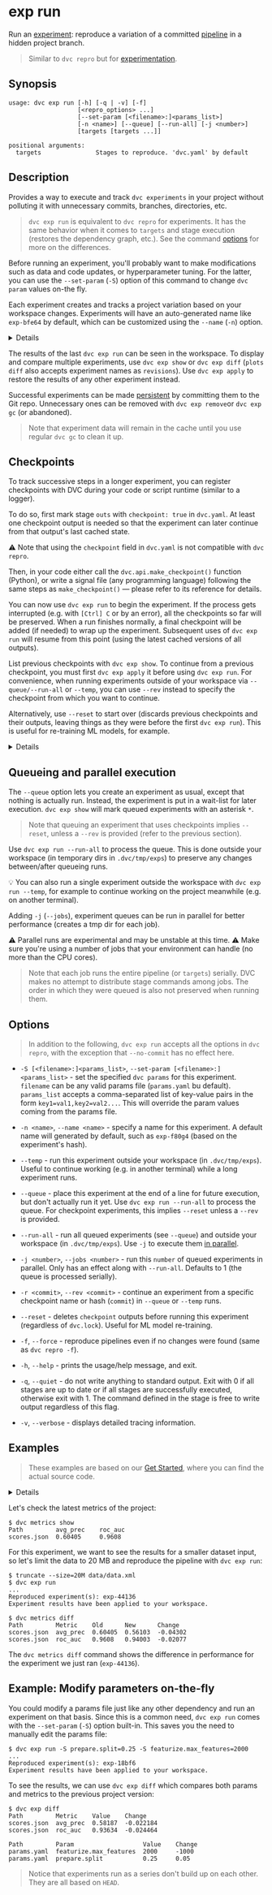 # exp run

Run an [experiment](/doc/command-reference/exp): reproduce a variation of a
committed [pipeline](/doc/command-reference/dag) in a hidden project branch.

> Similar to `dvc repro` but for
> [experimentation](/doc/user-guide/experiment-management).

## Synopsis

```usage
usage: dvc exp run [-h] [-q | -v] [-f]
                   [<repro_options> ...]
                   [--set-param [<filename>:]<params_list>]
                   [-n <name>] [--queue] [--run-all] [-j <number>]
                   [targets [targets ...]]

positional arguments:
  targets               Stages to reproduce. 'dvc.yaml' by default
```

## Description

Provides a way to execute and track `dvc experiments` in your
<abbr>project</abbr> without polluting it with unnecessary commits, branches,
directories, etc.

> `dvc exp run` is equivalent to `dvc repro` for <abbr>experiments</abbr>. It
> has the same behavior when it comes to `targets` and stage execution (restores
> the dependency graph, etc.). See the command [options](#options) for more on
> the differences.

Before running an experiment, you'll probably want to make modifications such as
data and code updates, or <abbr>hyperparameter</abbr> tuning. For the latter,
you can use the `--set-param` (`-S`) option of this command to change
`dvc param` values on-the fly.

Each experiment creates and tracks a project variation based on your
<abbr>workspace</abbr> changes. Experiments will have an auto-generated name
like `exp-bfe64` by default, which can be customized using the `--name` (`-n`)
option.

<details>

### How does DVC track experiments?

Experiments are custom
[Git references](https://git-scm.com/book/en/v2/Git-Internals-Git-References)
(found in `.git/refs/exps`) with a single commit based on `HEAD` (not checked
out by DVC). Note that these commits are not pushed to the Git remote by default
(see `dvc exp push`).

</details>

The results of the last `dvc exp run` can be seen in the workspace. To display
and compare multiple experiments, use `dvc exp show` or `dvc exp diff`
(`plots diff` also accepts experiment names as `revisions`). Use `dvc exp apply`
to restore the results of any other experiment instead.

Successful experiments can be made
[persistent](/doc/user-guide/experiment-management#persistent-experiments) by
committing them to the Git repo. Unnecessary ones can be removed with
`dvc exp remove`or `dvc exp gc` (or abandoned).

> Note that experiment data will remain in the <abbr>cache</abbr> until you use
> regular `dvc gc` to clean it up.

## Checkpoints

To track successive steps in a longer <abbr>experiment</abbr>, you can register
checkpoints with DVC during your code or script runtime (similar to a logger).

To do so, first mark stage `outs` with `checkpoint: true` in `dvc.yaml`. At
least one checkpoint <abbr>output</abbr> is needed so that the experiment can
later continue from that output's last cached state.

⚠️ Note that using the `checkpoint` field in `dvc.yaml` is not compatible with
`dvc repro`.

Then, in your code either call the `dvc.api.make_checkpoint()` function
(Python), or write a signal file (any programming language) following the same
steps as `make_checkpoint()` — please refer to its reference for details.

You can now use `dvc exp run` to begin the experiment. If the process gets
interrupted (e.g. with `[Ctrl] C` or by an error), all the checkpoints so far
will be preserved. When a run finishes normally, a final checkpoint will be
added (if needed) to wrap up the experiment. Subsequent uses of `dvc exp run`
will resume from this point (using the latest cached versions of all outputs).

List previous checkpoints with `dvc exp show`. To continue from a previous
checkpoint, you must first `dvc exp apply` it before using `dvc exp run`. For
convenience, when running experiments outside of your workspace via
`--queue/--run-all` or `--temp`, you can use `--rev` instead to specify the
checkpoint from which you want to continue.

Alternatively, use `--reset` to start over (discards previous checkpoints and
their outputs, leaving things as they were before the first `dvc exp run`). This
is useful for re-training ML models, for example.

<details>

### How are checkpoints captured?

Instead of a single commit, checkpoint experiments have multiple commits under
the custom Git reference (in `.git/refs/exps`), similar to a branch.

</details>

## Queueing and parallel execution

The `--queue` option lets you create an experiment as usual, except that nothing
is actually run. Instead, the experiment is put in a wait-list for later
execution. `dvc exp show` will mark queued experiments with an asterisk `*`.

> Note that queuing an experiment that uses checkpoints implies `--reset`,
> unless a `--rev` is provided (refer to the previous section).

Use `dvc exp run --run-all` to process the queue. This is done outside your
<abbr>workspace</abbr> (in temporary dirs in `.dvc/tmp/exps`) to preserve any
changes between/after queueing runs.

💡 You can also run a single experiment outside the workspace with
`dvc exp run --temp`, for example to continue working on the project meanwhile
(e.g. on another terminal).

Adding `-j` (`--jobs`), experiment queues can be run in parallel for better
performance (creates a tmp dir for each job).

⚠️ Parallel runs are experimental and may be unstable at this time. ⚠️ Make sure
you're using a number of jobs that your environment can handle (no more than the
CPU cores).

> Note that each job runs the entire pipeline (or `targets`) serially. DVC makes
> no attempt to distribute stage commands among jobs. The order in which they
> were queued is also not preserved when running them.

## Options

> In addition to the following, `dvc exp run` accepts all the options in
> `dvc repro`, with the exception that `--no-commit` has no effect here.

- `-S [<filename>:]<params_list>`, `--set-param [<filename>:]<params_list>` -
  set the specified `dvc params` for this experiment. `filename` can be any
  valid params file (`params.yaml` bu default). `params_list` accepts a
  comma-separated list of key-value pairs in the form `key1=val1,key2=val2...`.
  This will override the param values coming from the params file.

- `-n <name>`, `--name <name>` - specify a name for this experiment. A default
  name will generated by default, such as `exp-f80g4` (based on the experiment's
  hash).

- `--temp` - run this experiment outside your workspace (in `.dvc/tmp/exps`).
  Useful to continue working (e.g. in another terminal) while a long experiment
  runs.

- `--queue` - place this experiment at the end of a line for future execution,
  but don't actually run it yet. Use `dvc exp run --run-all` to process the
  queue. For checkpoint experiments, this implies `--reset` unless a `--rev` is
  provided.

- `--run-all` - run all queued experiments (see `--queue`) and outside your
  workspace (in `.dvc/tmp/exps`). Use `-j` to execute them
  [in parallel](#queueing-and-parallel-execution).

- `-j <number>`, `--jobs <number>` - run this `number` of queued experiments in
  parallel. Only has an effect along with `--run-all`. Defaults to 1 (the queue
  is processed serially).

- `-r <commit>`, `--rev <commit>` - continue an experiment from a specific
  checkpoint name or hash (`commit`) in `--queue` or `--temp` runs.

- `--reset` - deletes `checkpoint` outputs before running this experiment
  (regardless of `dvc.lock`). Useful for ML model re-training.

- `-f`, `--force` - reproduce pipelines even if no changes were found (same as
  `dvc repro -f`).

- `-h`, `--help` - prints the usage/help message, and exit.

- `-q`, `--quiet` - do not write anything to standard output. Exit with 0 if all
  stages are up to date or if all stages are successfully executed, otherwise
  exit with 1. The command defined in the stage is free to write output
  regardless of this flag.

- `-v`, `--verbose` - displays detailed tracing information.

## Examples

> These examples are based on our [Get Started](/doc/start/experiments), where
> you can find the actual source code.

<details>

### Expand to prepare the example ML project

Clone the DVC repo and download the data it <abbr>depends</abbr> on:

```dvc
$ git clone git@github.com:iterative/example-get-started.git
$ cd example-get-started
$ dvc pull
```

Let's also install the Python requirements:

> We **strongly** recommend creating a
> [virtual environment](https://python.readthedocs.io/en/stable/library/venv.html)
> first.

```dvc
$ pip install -r src/requirements.txt
```

</details>

Let's check the latest metrics of the project:

```dvc
$ dvc metrics show
Path         avg_prec    roc_auc
scores.json  0.60405     0.9608
```

For this experiment, we want to see the results for a smaller dataset input, so
let's limit the data to 20 MB and reproduce the pipeline with `dvc exp run`:

```dvc
$ truncate --size=20M data/data.xml
$ dvc exp run
...
Reproduced experiment(s): exp-44136
Experiment results have been applied to your workspace.

$ dvc metrics diff
Path         Metric    Old      New      Change
scores.json  avg_prec  0.60405  0.56103  -0.04302
scores.json  roc_auc   0.9608   0.94003  -0.02077
```

The `dvc metrics diff` command shows the difference in performance for the
experiment we just ran (`exp-44136`).

## Example: Modify parameters on-the-fly

You could modify a params file just like any other <abbr>dependency</abbr> and
run an experiment on that basis. Since this is a common need, `dvc exp run`
comes with the `--set-param` (`-S`) option built-in. This saves you the need to
manually edit the params file:

```dvc
$ dvc exp run -S prepare.split=0.25 -S featurize.max_features=2000
...
Reproduced experiment(s): exp-18bf6
Experiment results have been applied to your workspace.
```

To see the results, we can use `dvc exp diff` which compares both params and
metrics to the previous project version:

```dvc
$ dvc exp diff
Path         Metric    Value    Change
scores.json  avg_prec  0.58187  -0.022184
scores.json  roc_auc   0.93634  -0.024464

Path         Param                   Value    Change
params.yaml  featurize.max_features  2000     -1000
params.yaml  prepare.split           0.25     0.05
```

> Notice that experiments run as a series don't build up on each other. They are
> all based on `HEAD`.
